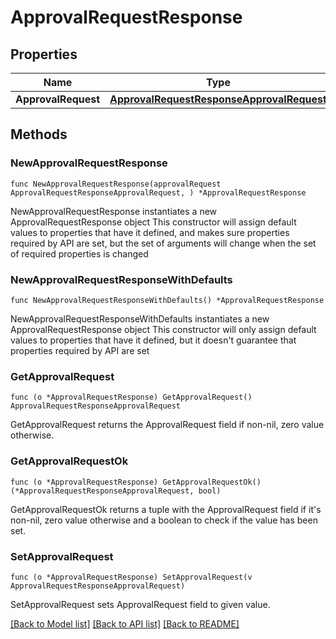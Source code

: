 # ApprovalRequestResponse

## Properties

Name | Type | Description | Notes
------------ | ------------- | ------------- | -------------
**ApprovalRequest** | [**ApprovalRequestResponseApprovalRequest**](ApprovalRequestResponseApprovalRequest.md) |  | 

## Methods

### NewApprovalRequestResponse

`func NewApprovalRequestResponse(approvalRequest ApprovalRequestResponseApprovalRequest, ) *ApprovalRequestResponse`

NewApprovalRequestResponse instantiates a new ApprovalRequestResponse object
This constructor will assign default values to properties that have it defined,
and makes sure properties required by API are set, but the set of arguments
will change when the set of required properties is changed

### NewApprovalRequestResponseWithDefaults

`func NewApprovalRequestResponseWithDefaults() *ApprovalRequestResponse`

NewApprovalRequestResponseWithDefaults instantiates a new ApprovalRequestResponse object
This constructor will only assign default values to properties that have it defined,
but it doesn't guarantee that properties required by API are set

### GetApprovalRequest

`func (o *ApprovalRequestResponse) GetApprovalRequest() ApprovalRequestResponseApprovalRequest`

GetApprovalRequest returns the ApprovalRequest field if non-nil, zero value otherwise.

### GetApprovalRequestOk

`func (o *ApprovalRequestResponse) GetApprovalRequestOk() (*ApprovalRequestResponseApprovalRequest, bool)`

GetApprovalRequestOk returns a tuple with the ApprovalRequest field if it's non-nil, zero value otherwise
and a boolean to check if the value has been set.

### SetApprovalRequest

`func (o *ApprovalRequestResponse) SetApprovalRequest(v ApprovalRequestResponseApprovalRequest)`

SetApprovalRequest sets ApprovalRequest field to given value.



[[Back to Model list]](../README.md#documentation-for-models) [[Back to API list]](../README.md#documentation-for-api-endpoints) [[Back to README]](../README.md)



